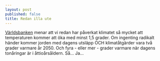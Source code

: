 ```yaml
---
layout: post
published: false
title: Redan illa ute
---
```


[Världsbanken](http://www.worldbank.org/en/news/feature/2014/11/23/climate-report-finds-temperature-rise-locked-in-risks-rising) menar att vi redan har påverkat klimatet så mycket att temperaturen kommer att öka med minst 1,5 grader. Om ingenting radikalt händer kommer jorden med  dagens utsläpp OCH klimatåtgärder vara två grader varmare år 2050. Och fyra - eller mer - grader varmare när dagens tonåringar är i åttioårsåldern. Så... Ja...
